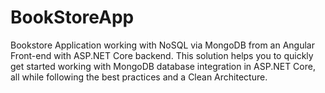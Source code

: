 # BookStoreApp
Bookstore Application working with NoSQL via MongoDB from an Angular Front-end  with ASP.NET Core backend. This solution helps you to quickly  get started working with MongoDB database integration in ASP.NET Core,  all while following the best practices and a Clean Architecture.
